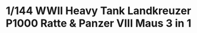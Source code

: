 ---
title: "1/144 WWII Heavy Tank Landkreuzer P1000 Ratte & Panzer VIII Maus  3 in 1"
price: "TBA" 
desc: "Maketa"
img_path: "/assets/img/TAKO3001.jpg"
brand: "N/A"
available: false
special_offer: false
new: false
soon: false
cat: "0010000"
subcat: "0013100"
subsubcat: "0N/A"
sifra: "TAKO3001"
---